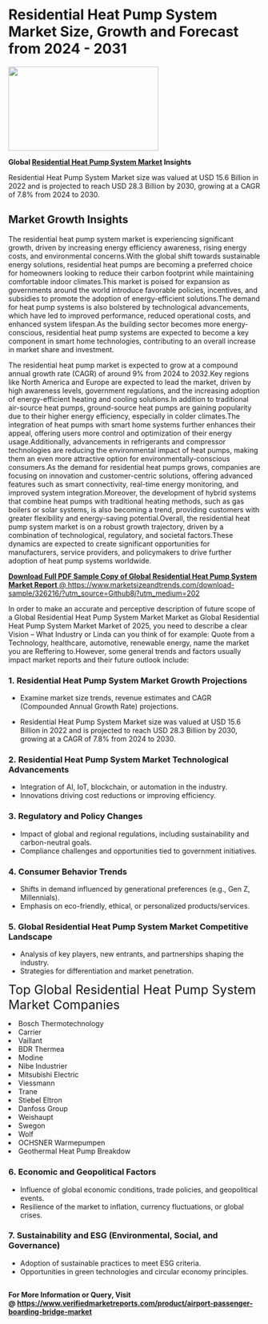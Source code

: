 <H1>Residential Heat Pump System Market Size, Growth and Forecast from 2024 - 2031</H1><img class="aligncenter size-medium wp-image-584254" src="https://thirdeyenews.in/wp-content/uploads/2024/09/Global-Market-Research-300x168.jpeg" alt="" width="300" height="168" /><p><strong>Global&nbsp;<a href="https://www.marketsizeandtrends.com/download-sample/326216/?utm_source=Github8j?utm_medium=202">Residential Heat Pump System Market</a> Insights</strong></p><p>Residential Heat Pump System Market size was valued at USD 15.6 Billion in 2022 and is projected to reach USD 28.3 Billion by 2030, growing at a CAGR of 7.8% from 2024 to 2030.</p><p><h2>Market Growth Insights</h2> <p>The residential heat pump system market is experiencing significant growth, driven by increasing energy efficiency awareness, rising energy costs, and environmental concerns.With the global shift towards sustainable energy solutions, residential heat pumps are becoming a preferred choice for homeowners looking to reduce their carbon footprint while maintaining comfortable indoor climates.This market is poised for expansion as governments around the world introduce favorable policies, incentives, and subsidies to promote the adoption of energy-efficient solutions.The demand for heat pump systems is also bolstered by technological advancements, which have led to improved performance, reduced operational costs, and enhanced system lifespan.As the building sector becomes more energy-conscious, residential heat pump systems are expected to become a key component in smart home technologies, contributing to an overall increase in market share and investment.</p> <p><a href="download-sample-link"></a></p> <p>The residential heat pump market is expected to grow at a compound annual growth rate (CAGR) of around 9% from 2024 to 2032.Key regions like North America and Europe are expected to lead the market, driven by high awareness levels, government regulations, and the increasing adoption of energy-efficient heating and cooling solutions.In addition to traditional air-source heat pumps, ground-source heat pumps are gaining popularity due to their higher energy efficiency, especially in colder climates.The integration of heat pumps with smart home systems further enhances their appeal, offering users more control and optimization of their energy usage.Additionally, advancements in refrigerants and compressor technologies are reducing the environmental impact of heat pumps, making them an even more attractive option for environmentally-conscious consumers.As the demand for residential heat pumps grows, companies are focusing on innovation and customer-centric solutions, offering advanced features such as smart connectivity, real-time energy monitoring, and improved system integration.Moreover, the development of hybrid systems that combine heat pumps with traditional heating methods, such as gas boilers or solar systems, is also becoming a trend, providing customers with greater flexibility and energy-saving potential.Overall, the residential heat pump system market is on a robust growth trajectory, driven by a combination of technological, regulatory, and societal factors.These dynamics are expected to create significant opportunities for manufacturers, service providers, and policymakers to drive further adoption of heat pump systems worldwide.<p><a href="get-more-link"></p><p><span class=""><strong>Download Full PDF Sample Copy of Global Residential Heat Pump System Market Report</strong> @ <a href="https://www.marketsizeandtrends.com/download-sample/326216/?utm_source=Github8j?utm_medium=202" target="_blank">https://www.marketsizeandtrends.com/download-sample/326216/?utm_source=Github8j?utm_medium=202</a></span></p><p>In order to make an accurate and perceptive description of future scope of a Global&nbsp;Residential Heat Pump System Market Market as Global&nbsp;Residential Heat Pump System Market Market of 2025, you need to describe a clear Vision &ndash; What Industry or Linda can you think of for example: Quote from a Technology, healthcare, automotive, renewable energy, name the market you are Reffering to.However, some general trends and factors usually impact market reports and their future outlook include:</p><h3>1.&nbsp;<strong>Residential Heat Pump System Market Growth Projections</strong></h3><ul><li>Examine market size trends, revenue estimates and CAGR (Compounded Annual Growth Rate) projections.</li><li><p>Residential Heat Pump System Market size was valued at USD 15.6 Billion in 2022 and is projected to reach USD 28.3 Billion by 2030, growing at a CAGR of 7.8% from 2024 to 2030.</p></li></ul><h3>2.&nbsp;<strong>Residential Heat Pump System Market Technological Advancements</strong></h3><ul><li>Integration of AI, IoT, blockchain, or automation in the industry.</li><li>Innovations driving cost reductions or improving efficiency.</li></ul><h3>3.&nbsp;<strong>Regulatory and Policy Changes</strong></h3><ul><li>Impact of global and regional regulations, including sustainability and carbon-neutral goals.</li><li>Compliance challenges and opportunities tied to government initiatives.</li></ul><h3>4.&nbsp;<strong>Consumer Behavior Trends</strong></h3><ul><li>Shifts in demand influenced by generational preferences (e.g., Gen Z, Millennials).</li><li>Emphasis on eco-friendly, ethical, or personalized products/services.</li></ul><h3>5.&nbsp;<strong>Global Residential Heat Pump System Market Competitive Landscape</strong></h3><ul><li>Analysis of key players, new entrants, and partnerships shaping the industry.</li><li>Strategies for differentiation and market penetration.</li></ul><p data-pm-slice="1 1 []"><span style="color: inherit; font-family: inherit; font-size: 25px;">Top Global Residential Heat Pump System Market Companies</span></p><div class="" data-test-id=""><p><li>Bosch Thermotechnology</li><li> Carrier</li><li> Vaillant</li><li> BDR Thermea</li><li> Modine</li><li> Nibe Industrier</li><li> Mitsubishi Electric</li><li> Viessmann</li><li> Trane</li><li> Stiebel Eltron</li><li> Danfoss Group</li><li> Weishaupt</li><li> Swegon</li><li> Wolf</li><li> OCHSNER Warmepumpen</li><li> Geothermal Heat Pump Breakdow</li></p></div><h3>6.&nbsp;<strong>Economic and Geopolitical Factors</strong></h3><ul><li>Influence of global economic conditions, trade policies, and geopolitical events.</li><li>Resilience of the market to inflation, currency fluctuations, or global crises.</li></ul><h3>7.&nbsp;<strong>Sustainability and ESG (Environmental, Social, and Governance)</strong></h3><ul><li>Adoption of sustainable practices to meet ESG criteria.</li><li>Opportunities in green technologies and circular economy principles.</li></ul><h2><strong style="font-size: 14px;">For More Information or Query, Visit @&nbsp;</strong><a style="background-color: #ffffff; font-size: 14px;" href="https://www.marketsizeandtrends.com/report/residential-heat-pump-system-market/" target="_blank">https://www.verifiedmarketreports.com/product/airport-passenger-boarding-bridge-market</a></h2>